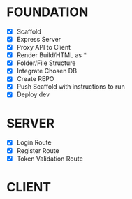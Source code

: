 # FOUNDATION

- [x] Scaffold
- [x] Express Server
- [x] Proxy API to Client
- [x] Render Build/HTML as \*
- [x] Folder/File Structure
- [x] Integrate Chosen DB
- [x] Create REPO
- [x] Push Scaffold with instructions to run
- [x] Deploy dev

# SERVER

- [x] Login Route
- [x] Register Route
- [x] Token Validation Route

# CLIENT
